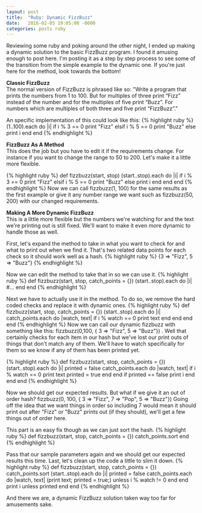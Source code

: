 ```yaml
---
layout: post
title:  "Ruby: Dynamic FizzBuzz"
date:   2016-02-05 19:05:00 -0600
categories: posts ruby
---
```


Reviewing some ruby and poking around the other night, I ended up making a dynamic solution to the basic FizzBuzz program. I found it amusing enough to post here.
I'm posting it as a step by step process to see some of the transition from the simple example to the dynamic one.
If you're just here for the method, look towards the bottom!

**Classic FizzBuzz**  
The normal version of FizzBuzz is phrased like so: "Write a program that prints the numbers from 1 to 100. But for multiples of three print “Fizz” instead of the number and for the multiples of five print “Buzz”. For numbers which are multiples of both three and five print “FizzBuzz”."

An specific implementation of this could look like this:
{% highlight ruby %}
(1..100).each do |i|
  if i % 3 == 0
    print "Fizz"
  elsif i % 5 == 0
    print "Buzz"
  else
    print i
  end
end
{% endhighlight %}

**FizzBuzz As A Method**  
This does the job but you have to edit it if the requirements change.
For instance if you want to change the range to 50 to 200.
Let's make it a little more flexible.

{% highlight ruby %}
def fizzbuzz(start, stop)
  (start..stop).each do |i|
    if i % 3 == 0
      print "Fizz"
    elsif i % 5 == 0
      print "Buzz"
    else
      print i
    end
  end
end
{% endhighlight %}
Now we can call fizzbuzz(1, 100) for the same results as the first example or give it any number range we want such as fizzbuzz(50, 200) with our changed requirements.

**Making A More Dynamic FizzBuzz**  
This is a little more flexible but the numbers we're watching for and the text we're printing out is still fixed.
We'll want to make it even more dynamic to handle those as well.

First, let's expand the method to take in what you want to check for and what to print out when we find it.
That's two related data points for each check so it should work well as a hash.
{% highlight ruby %}
	{3 => "Fizz", 5 => "Buzz"}
{% endhighlight %}

Now we can edit the method to take that in so we can use it.
{% highlight ruby %}
def fizzbuzz(start, stop, catch_points = {})
	(start..stop).each do |i|
		#...
	end
end
{% endhighlight %}

Next we have to actually use it in the method.
To do so, we remove the hard coded checks and replace it with dynamic ones.
{% highlight ruby %}
def fizzbuzz(start, stop, catch_points = {})
	(start..stop).each do |i|
		catch_points.each do |watch, text|
			if i % watch == 0
				print text
			end
		end
	end
end
{% endhighlight %}
Now we can call our dynamic fizzbuzz with something like this: fizzbuzz(0,100, { 3 => "Fizz", 5 => "Buzz"}) .
Well that certainly checks for each item in our hash but we've lost our print outs of things that don't match any of them.
We'll have to watch specifically for them so we know if any of them has been printed yet.

{% highlight ruby %}
def fizzbuzz(start, stop, catch_points = {})
	(start..stop).each do |i|
		printed = false
		catch_points.each do |watch, text|
			if i % watch == 0
				print text
				printed = true
			end
		end
		if printed == false
			print i
		end
	end
end
{% endhighlight %}

Now we should get our expected results.
But what if we give it an out of order hash?
fizzbuzz(0, 100, { 3 => "Fizz", 7 => "Pop", 5 => "Buzz"})
Going off the idea that we want things in order so including 7 would mean it should print out after "Fizz" or "Buzz" prints out (if they should), we'll get a few things out of order here.

This part is an easy fix though as we can just sort the hash.
{% highlight ruby %}
def fizzbuzz(start, stop, catch_points = {})
	catch_points.sort
end
{% endhighlight %}

Pass that our sample parameters again and we should get our expected results this time.
Last, let's clean up the code a little to slim it down.
{% highlight ruby %}
def fizzbuzz(start, stop, catch_points = {})
	catch_points.sort
	(start..stop).each do |i|
		printed = false
		catch_points.each do |watch, text|
			(print text; printed = true;) unless i % watch != 0
			end
		end
		print i unless printed
	end
end
{% endhighlight %}

And there we are, a dynamic FizzBuzz solution taken way too far for amusements sake. 